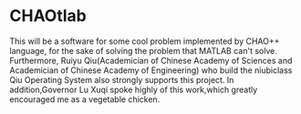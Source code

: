 # CHAOtlab
This will be a software for some cool problem implemented by CHAO++ language, for the sake of solving the problem that MATLAB can't solve.
Furthermore, Ruiyu Qiu(Academician of Chinese Academy of Sciences and Academician of Chinese Academy of Engineering) who build the niubiclass Qiu Operating System also strongly supports this project.
In addition,Governor Lu Xuqi spoke highly of this work,which greatly encouraged me as a vegetable chicken.
